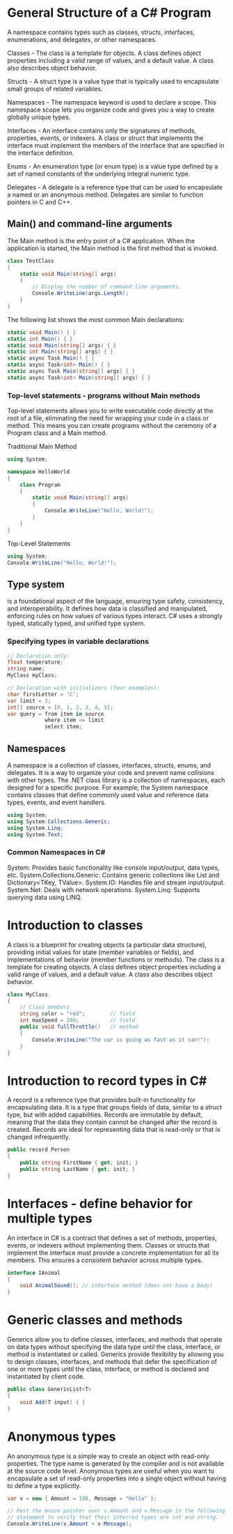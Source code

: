 # General Structure of a C# Program
A namespace contains types such as classes, structs, interfaces, enumerations, and delegates, or other namespaces.

Classes - The class is a template for objects. A class defines object properties including a valid range of values, and a default value. A class also describes object behavior.

Structs - A struct type is a value type that is typically used to encapsulate small groups of related variables.

Namespaces - The namespace keyword is used to declare a scope. This namespace scope lets you organize code and gives you a way to create globally unique types.

Interfaces - An interface contains only the signatures of methods, properties, events, or indexers. A class or struct that implements the interface must implement the members of the interface that are specified in the interface definition.

Enums - An enumeration type (or enum type) is a value type defined by a set of named constants of the underlying integral numeric type.

Delegates - A delegate is a reference type that can be used to encapsulate a named or an anonymous method. Delegates are similar to function pointers in C and C++.

## Main() and command-line arguments
The Main method is the entry point of a C# application. When the application is started, the Main method is the first method that is invoked.
```csharp
class TestClass
{
    static void Main(string[] args)
    {
        // Display the number of command line arguments.
        Console.WriteLine(args.Length);
    }
}
```

The following list shows the most common Main declarations:
```csharp
static void Main() { }
static int Main() { }
static void Main(string[] args) { }
static int Main(string[] args) { }
static async Task Main() { }
static async Task<int> Main() { }
static async Task Main(string[] args) { }
static async Task<int> Main(string[] args) { }
```
### Top-level statements - programs without Main methods
Top-level statements allows you to write executable code directly at the root of a file, eliminating the need for wrapping your code in a class or method. This means you can create programs without the ceremony of a Program class and a Main method.

Traditional Main Method
```csharp
using System;

namespace HelloWorld
{
    class Program
    {
        static void Main(string[] args)
        {
            Console.WriteLine("Hello, World!");
        }
    }
}
```
Top-Level Statements
```csharp
using System;
Console.WriteLine("Hello, World!");
```
## Type system
is a foundational aspect of the language, ensuring type safety, consistency, and interoperability. It defines how data is classified and manipulated, enforcing rules on how values of various types interact. C# uses a strongly typed, statically typed, and unified type system.
### Specifying types in variable declarations
```csharp
// Declaration only:
float temperature;
string name;
MyClass myClass;

// Declaration with initializers (four examples):
char firstLetter = 'C';
var limit = 3;
int[] source = [0, 1, 2, 3, 4, 5];
var query = from item in source
            where item <= limit
            select item;
```
## Namespaces
A namespace is a collection of classes, interfaces, structs, enums, and delegates. It is a way to organize your code and prevent name collisions with other types. The .NET class library is a collection of namespaces, each designed for a specific purpose. For example, the System namespace contains classes that define commonly used value and reference data types, events, and event handlers.
```csharp
using System;
using System.Collections.Generic;
using System.Linq;
using System.Text;
```
### Common Namespaces in C#
System: Provides basic functionality like console input/output, data types, etc.
System.Collections.Generic: Contains generic collections like List<T> and Dictionary<TKey, TValue>.
System.IO: Handles file and stream input/output.
System.Net: Deals with network operations.
System.Linq: Supports querying data using LINQ.

# Introduction to classes
A class is a blueprint for creating objects (a particular data structure), providing initial values for state (member variables or fields), and implementations of behavior (member functions or methods). The class is a template for creating objects. A class defines object properties including a valid range of values, and a default value. A class also describes object behavior.
```csharp
class MyClass
{
    // Class members
    string color = "red";        // field
    int maxSpeed = 200;          // field
    public void fullThrottle()   // method
    {
        Console.WriteLine("The car is going as fast as it can!");
    }
}
```
# Introduction to record types in C#
A record is a reference type that provides built-in functionality for encapsulating data. It is a type that groups fields of data, similar to a struct type, but with added capabilities. Records are immutable by default, meaning that the data they contain cannot be changed after the record is created. Records are ideal for representing data that is read-only or that is changed infrequently.
```csharp
public record Person
{
    public string FirstName { get; init; }
    public string LastName { get; init; }
}
```
# Interfaces - define behavior for multiple types
An interface in C# is a contract that defines a set of methods, properties, events, or indexers without implementing them. Classes or structs that implement the interface must provide a concrete implementation for all its members. This ensures a consistent behavior across multiple types.
```csharp
interface IAnimal
{
    void AnimalSound(); // interface method (does not have a body)
}
```
# Generic classes and methods
Generics allow you to define classes, interfaces, and methods that operate on data types without specifying the data type until the class, interface, or method is instantiated or called. Generics provide flexibility by allowing you to design classes, interfaces, and methods that defer the specification of one or more types until the class, interface, or method is declared and instantiated by client code.
```csharp
public class GenericList<T>
{
    void Add(T input) { }
}
```
# Anonymous types
An anonymous type is a simple way to create an object with read-only properties. The type name is generated by the compiler and is not available at the source code level. Anonymous types are useful when you want to encapsulate a set of read-only properties into a single object without having to define a type explicitly.
```csharp
var v = new { Amount = 108, Message = "Hello" };

// Rest the mouse pointer over v.Amount and v.Message in the following
// statement to verify that their inferred types are int and string.
Console.WriteLine(v.Amount + v.Message);
```
